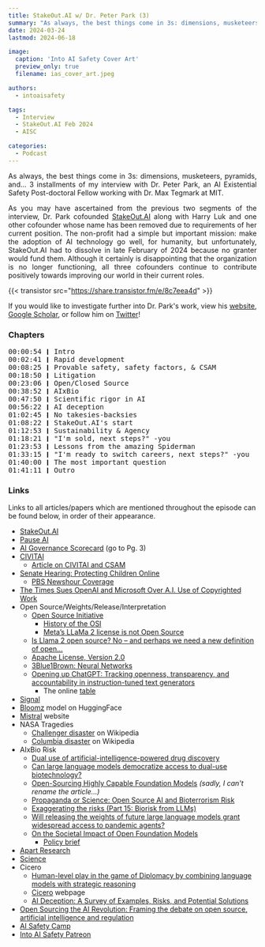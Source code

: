 ```yaml
---
title: StakeOut.AI w/ Dr. Peter Park (3)
summary: "As always, the best things come in 3s: dimensions, musketeers, pyramids, and... 3 installments of my interview with Dr. Peter Park!"
date: 2024-03-24
lastmod: 2024-06-18

image:
  caption: 'Into AI Safety Cover Art'
  preview_only: true
  filename: ias_cover_art.jpeg

authors:
  - intoaisafety

tags:
  - Interview
  - StakeOut.AI Feb 2024
  - AISC

categories: 
  - Podcast
---
```


<div style="text-align: justify">
As always, the best things come in 3s: dimensions, musketeers, pyramids, and... 3 installments of my interview with Dr. Peter Park, an AI Existential Safety Post-doctoral Fellow working with Dr. Max Tegmark at MIT.

As you may have ascertained from the previous two segments of the interview, Dr. Park cofounded <a href="https://www.stakeout.ai" target="_blank" rel="noreferrer noopener">StakeOut.AI</a> along with Harry Luk and one other cofounder whose name has been removed due to requirements of her current position. The non-profit had a simple but important mission: make the adoption of AI technology go well, for humanity, but unfortunately, StakeOut.AI had to dissolve in late February of 2024 because no granter would fund them. Although it certainly is disappointing that the organization is no longer functioning, all three cofounders continue to contribute positively towards improving our world in their current roles.

{{< transistor src="https://share.transistor.fm/e/8c7eea4d" >}}

If you would like to investigate further into Dr. Park's work, view his <a href="https://scholar.harvard.edu/pspark" target="_blank" rel="noreferrer noopener">website</a>, <a href="https://scholar.google.com/citations?user=5lMAPEoAAAAJ&hl=en" target="_blank" rel="noreferrer noopener">Google Scholar</a>, or follow him on <a href="https://twitter.com/dr_park_phd" target="_blank" rel="noreferrer noopener">Twitter</a>!
</div>

### Chapters

<div style="text-align: left; font-family:monospace;">
00:00:54 ❙ Intro<br>
00:02:41 ❙ Rapid development<br>
00:08:25 ❙ Provable safety, safety factors, & CSAM<br>
00:18:50 ❙ Litigation<br>
00:23:06 ❙ Open/Closed Source<br>
00:38:52 ❙ AIxBio<br>
00:47:50 ❙ Scientific rigor in AI<br>
00:56:22 ❙ AI deception<br>
01:02:45 ❙ No takesies-backsies<br>
01:08:22 ❙ StakeOut.AI's start<br>
01:12:53 ❙ Sustainability & Agency<br>
01:18:21 ❙ "I'm sold, next steps?" -you<br>
01:23:53 ❙ Lessons from the amazing Spiderman<br>
01:33:15 ❙ "I'm ready to switch careers, next steps?" -you<br>
01:40:00 ❙ The most important question<br>
01:41:11 ❙ Outro
</div>

### Links

Links to all articles/papers which are mentioned throughout the episode can be found below, in order of their appearance.
- <a href="https://www.stakeout.ai" target="_blank" rel="noreferrer noopener">StakeOut.AI</a>
- <a href="https://pauseai.info" target="_blank" rel="noreferrer noopener">Pause AI</a>
- <a href="https://futureoflife.org/wp-content/uploads/2023/11/FLI_Governance_Scorecard_and_Framework.pdf" target="_blank" rel="noreferrer noopener">AI Governance Scorecard</a> (go to Pg. 3)
- <a href="https://civitai.com" target="_blank" rel="noreferrer noopener">CIVITAI</a>
  - <a href="https://www.404media.co/a16z-funded-ai-platform-generated-images-that-could-be-categorized-as-child-pornography-leaked-documents-show/" target="_blank" rel="noreferrer noopener">Article on CIVITAI and CSAM</a>
- <a href="https://www.judiciary.senate.gov/protecting-children-online" target="_blank" rel="noreferrer noopener">Senate Hearing: Protecting Children Online</a>
  - <a href="https://www.pbs.org/newshour/politics/watch-live-ceos-of-meta-tiktok-x-and-other-social-media-companies-testify-in-senate-hearing" target="_blank" rel="noreferrer noopener">PBS Newshour Coverage</a>
- <a href="https://www.nytimes.com/2023/12/27/business/media/new-york-times-open-ai-microsoft-lawsuit.html" target="_blank" rel="noreferrer noopener">The Times Sues OpenAI and Microsoft Over A.I. Use of Copyrighted Work</a>
- Open Source/Weights/Release/Interpretation
  - <a href="https://opensource.org" target="_blank" rel="noreferrer noopener">Open Source Initiative</a>
    - <a href="https://opensource.org/history" target="_blank" rel="noreferrer noopener">History of the OSI</a>
    - <a href="https://opensource.org/blog/metas-llama-2-license-is-not-open-source" target="_blank" rel="noreferrer noopener">Meta’s LLaMa 2 license is not Open Source</a>
  - <a href="https://opensourceconnections.com/blog/2023/07/19/is-llama-2-open-source-no-and-perhaps-we-need-a-new-definition-of-open/" target="_blank" rel="noreferrer noopener">Is Llama 2 open source? No – and perhaps we need a new definition of open…</a>
  - <a href="https://www.apache.org/licenses/LICENSE-2.0" target="_blank" rel="noreferrer noopener">Apache License, Version 2.0</a>
  - <a href="https://www.3blue1brown.com/topics/neural-networks" target="_blank" rel="noreferrer noopener">3Blue1Brown: Neural Networks</a>
  - <a href="https://dl.acm.org/doi/10.1145/3571884.3604316" target="_blank" rel="noreferrer noopener">Opening up ChatGPT: Tracking openness, transparency, and accountability in instruction-tuned text generators</a>
    - The online <a href="https://opening-up-chatgpt.github.io" target="_blank" rel="noreferrer noopener">table</a>
- <a href="https://www.signal.org" target="_blank" rel="noreferrer noopener">Signal</a>
- <a href="https://huggingface.co/bigscience/bloomz" target="_blank" rel="noreferrer noopener">Bloomz</a> model on HuggingFace
- <a href="https://mistral.ai" target="_blank" rel="noreferrer noopener">Mistral</a> website
- NASA Tragedies
  - <a href="https://en.wikipedia.org/wiki/Space_Shuttle_Challenger_disaster" target="_blank" rel="noreferrer noopener">Challenger disaster</a> on Wikipedia
  - <a href="https://en.wikipedia.org/wiki/Space_Shuttle_Columbia_disaster" target="_blank" rel="noreferrer noopener">Columbia disaster</a> on Wikipedia
- AIxBio Risk
  - <a href="https://www.nature.com/articles/s42256-022-00465-9" target="_blank" rel="noreferrer noopener">Dual use of artificial-intelligence-powered drug discovery</a>
  - <a href="https://arxiv.org/abs/2306.03809" target="_blank" rel="noreferrer noopener">Can large language models democratize access to dual-use biotechnology?</a>
  - <a href="https://www.governance.ai/research-paper/open-sourcing-highly-capable-foundation-models" target="_blank" rel="noreferrer noopener">Open-Sourcing Highly Capable Foundation Models</a> _(sadly, I can't rename the article...)_
  - <a href="https://1a3orn.com/sub/essays-propaganda-or-science.html" target="_blank" rel="noreferrer noopener">Propaganda or Science: Open Source AI and Bioterrorism Risk</a>
  - <a href="https://ineffectivealtruismblog.com/2024/03/09/exaggerating-the-risks-part-14-biorisk-from-llms/" target="_blank" rel="noreferrer noopener">Exaggerating the risks (Part 15: Biorisk from LLMs)</a>
  - <a href="https://arxiv.org/abs/2310.18233" target="_blank" rel="noreferrer noopener">Will releasing the weights of future large language models grant widespread access to pandemic agents?</a>
  - <a href="https://crfm.stanford.edu/open-fms/" target="_blank" rel="noreferrer noopener">On the Societal Impact of Open Foundation Models</a>
    - <a href="https://hai.stanford.edu/sites/default/files/2023-12/Governing-Open-Foundation-Models.pdf" target="_blank" rel="noreferrer noopener">Policy brief</a>
- <a href="https://www.apartresearch.com" target="_blank" rel="noreferrer noopener">Apart Research</a>
- <a href="https://www.science.org" target="_blank" rel="noreferrer noopener">Science</a>
- Cicero
  - <a href="https://www.science.org/doi/10.1126/science.ade9097" target="_blank" rel="noreferrer noopener">Human-level play in the game of Diplomacy by combining language models with strategic reasoning</a>
  - <a href="https://ai.meta.com/research/cicero/" target="_blank" rel="noreferrer noopener">Cicero</a> webpage
  - <a href="https://arxiv.org/abs/2308.14752" target="_blank" rel="noreferrer noopener">AI Deception: A Survey of Examples, Risks, and Potential Solutions</a>
- <a href="https://demos.co.uk/research/open-sourcing-the-ai-revolution-framing-the-debate-on-open-source-artificial-intelligence-and-regulation/" target="_blank" rel="noreferrer noopener">Open Sourcing the AI Revolution: Framing the debate on open source, artificial intelligence and regulation</a>
- <a href="https://aisafety.camp" target="_blank" rel="noreferrer noopener">AI Safety Camp</a>
- <a href="https://www.patreon.com/IntoAISafety" target="_blank" rel="noreferrer noopener">Into AI Safety Patreon</a>

<!-- end of the list -->